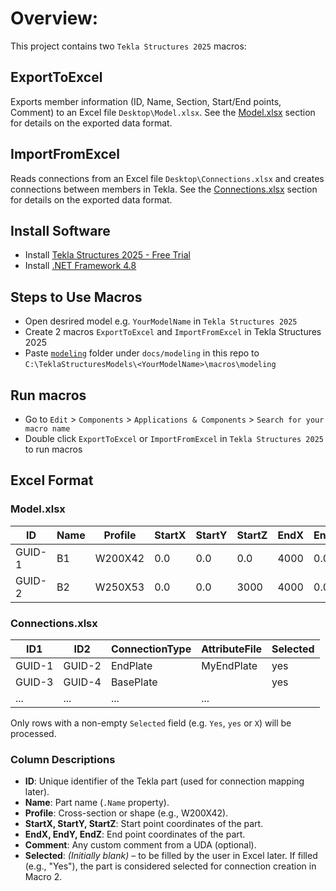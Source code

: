 ﻿# Overview:
This project contains two `Tekla Structures 2025` macros:

## ExportToExcel
Exports member information (ID, Name, Section, Start/End points, Comment) to an Excel file `Desktop\Model.xlsx`.
See the [Model.xlsx](#Modelxlsx) section for details on the exported data format.

## ImportFromExcel
Reads connections from an Excel file `Desktop\Connections.xlsx` and creates connections between members in Tekla.
See the [Connections.xlsx](#Connectionsxlsx) section for details on the exported data format.

## Install Software

- Install [Tekla Structures 2025 - Free Trial](https://download.tekla.com/tekla-structures/free-trial)
- Install [.NET Framework 4.8](https://dotnet.microsoft.com/en-us/download/dotnet-framework/thank-you/net48-web-installer)

## Steps to Use Macros

- Open desrired model e.g. `YourModelName` in `Tekla Structures 2025`
- Create 2 macros `ExportToExcel` and `ImportFromExcel` in Tekla Structures 2025
- Paste [`modeling`](docs/modeling) folder under `docs/modeling` in this repo to `C:\TeklaStructuresModels\<YourModelName>\macros\modeling`


## Run macros
- Go to `Edit` > `Components` > `Applications & Components` > `Search for your macro name`
- Double click `ExportToExcel` or `ImportFromExcel` in `Tekla Structures 2025` to run macros

## Excel Format

### Model.xlsx

| ID     | Name | Profile | StartX | StartY | StartZ | EndX | EndY | EndZ | Comment |
| ------ | ---- | ------- | ------ | ------ | ------ | ---- | ---- | ---- | ------- |
| GUID-1 | B1   | W200X42 | 0.0    | 0.0    | 0.0    | 4000 | 0.0  | 0.0  | Column  |
| GUID-2 | B2   | W250X53 | 0.0    | 0.0    | 3000   | 4000 | 0.0  | 3000 | Beam    |


### Connections.xlsx

| ID1    | ID2    | ConnectionType | AttributeFile | Selected |
| ------ | ------ | -------------- | ------------- | -------- |
| GUID-1 | GUID-2 | EndPlate       | MyEndPlate    | yes      |
| GUID-3 | GUID-4 | BasePlate      |               | yes      |
| ...    | ...    | ...            | ...           |          |

Only rows with a non-empty `Selected` field (e.g. `Yes`, `yes` or `X`) will be processed.  

### Column Descriptions

- **ID**: Unique identifier of the Tekla part (used for connection mapping later).
- **Name**: Part name (`.Name` property).
- **Profile**: Cross-section or shape (e.g., W200X42).
- **StartX, StartY, StartZ**: Start point coordinates of the part.
- **EndX, EndY, EndZ**: End point coordinates of the part.
- **Comment**: Any custom comment from a UDA (optional).
- **Selected**: *(Initially blank)* – to be filled by the user in Excel later. If filled (e.g., "Yes"), the part is considered selected for connection creation in Macro 2.
